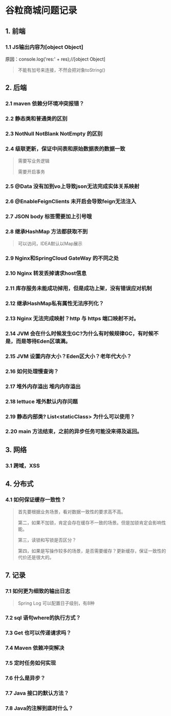 # 谷粒商城问题记录

## 1. 前端

### 1.1 JS输出内容为[object Object]

原因：console.log('res:' + res);//[object Object]

> 不能有加号来连接，不然会把对象toString()

## 2. 后端

### 2.1 maven 依赖分环境冲突报错？

### 2.2 静态类和普通类的区别

### 2.3  NotNull NotBlank NotEmpty 的区别

### 2.4 级联更新，保证中间表和原始数据表的数据一致

> 需要写业务逻辑
>
> 需要开启事务

### 2.5 @Data 没有加到vo上导致json无法完成实体关系映射

### 2.6 @EnableFeignClients 未开启会导致feign无法注入

### 2.7 JSON body 标签需要加上引号哦

### 2.8 继承HashMap 方法都获取不到

> 可以访问，IDEA默认以Map展示

### 2.9  Nginx和SpringCloud GateWay 的不同之处

### 2.10 Nginx 转发丢掉请求host信息

### 2.11 库存服务未能成功掉用，但是成功上架，没有错误应对机制

### 2.12 继承HashMap私有属性无法序列化？

### 2.13 Nginx 无法完成映射？http 与 https 端口映射不对。

### 2.14 JVM 会在什么时候发生GC?为什么有时候规律GC，有时候不是，而是等待Eden区填满。

### 2.15 JVM 设置内存大小？Eden区大小？老年代大小？

### 2.16 如何处理慢查询？

### 2.17 堆外内存溢出 堆内内存溢出

### 2.18 lettuce 堆外默认内存问题

### 2.19 静态内部类? List\<staticClass>  为什么可以使用？

### 2.20 main 方法结束，之前的异步任务可能没来得及返回。



## 3. 网络

### 3.1 跨域，XSS



## 4. 分布式

### 4.1 如何保证缓存一致性？

> 首先要根据业务场景，看对数据一致性的要求高不高。
>
> 第二，如果不加锁，肯定会存在缓存不一致的场景。但是加锁肯定会影响性能。
>
> 第三，读锁和写锁是否区分？
>
> 第四，如果是写操作较多的场景，是否需要缓存？更新缓存，保证一致性的代价还是很大的。



## 7. 记录

### 7.1 如何更为细致的输出日志

> Spring Log 可以配置日子级别，有8种

### 7.2 sql 语句where的执行方式？

### 7.3 Get 也可以传递请求吗？

### 7.4 Maven 依赖冲突解决

### 7.5 定时任务如何实现

### 7.6 什么是异步？

### 7.7 Java 接口的默认方法？

### 7.8 Java的注解到底时什么？



